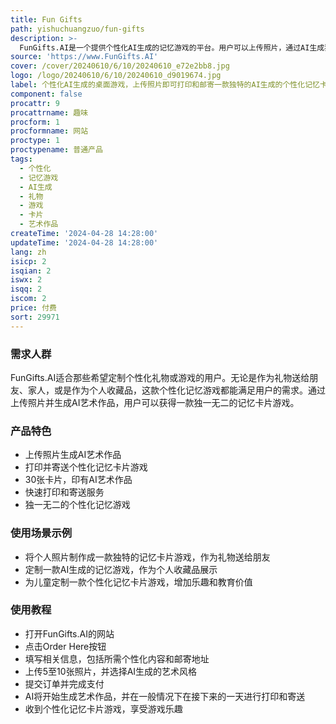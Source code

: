 ```yaml
---
title: Fun Gifts
path: yishuchuangzuo/fun-gifts
description: >-
  FunGifts.AI是一个提供个性化AI生成的记忆游戏的平台。用户可以上传照片，通过AI生成独特的艺术作品，并打印成为一款记忆卡片游戏。这款游戏拥有30张卡片，印有训练人物的AI艺术作品。FunGifts.AI提供快速的打印和寄送服务，为用户打造一款独一无二的记忆游戏。
source: 'https://www.FunGifts.AI'
cover: /cover/20240610/6/10/20240610_e72e2bb8.jpg
logo: /logo/20240610/6/10/20240610_d9019674.jpg
label: 个性化AI生成的桌面游戏，上传照片即可打印和邮寄一款独特的AI生成的个性化记忆卡片游戏。
component: false
procattr: 9
procattrname: 趣味
procform: 1
procformname: 网站
proctype: 1
proctypename: 普通产品
tags:
  - 个性化
  - 记忆游戏
  - AI生成
  - 礼物
  - 游戏
  - 卡片
  - 艺术作品
createTime: '2024-04-28 14:28:00'
updateTime: '2024-04-28 14:28:00'
lang: zh
isicp: 2
isqian: 2
iswx: 2
isqq: 2
iscom: 2
price: 付费
sort: 29971
---
```




### 需求人群
FunGifts.AI适合那些希望定制个性化礼物或游戏的用户。无论是作为礼物送给朋友、家人，或是作为个人收藏品，这款个性化记忆游戏都能满足用户的需求。通过上传照片并生成AI艺术作品，用户可以获得一款独一无二的记忆卡片游戏。

### 产品特色
* 上传照片生成AI艺术作品
* 打印并寄送个性化记忆卡片游戏
* 30张卡片，印有AI艺术作品
* 快速打印和寄送服务
* 独一无二的个性化记忆游戏

### 使用场景示例
* 将个人照片制作成一款独特的记忆卡片游戏，作为礼物送给朋友
* 定制一款AI生成的记忆游戏，作为个人收藏品展示
* 为儿童定制一款个性化记忆卡片游戏，增加乐趣和教育价值

### 使用教程
* 打开FunGifts.AI的网站
* 点击Order Here按钮
* 填写相关信息，包括所需个性化内容和邮寄地址
* 上传5至10张照片，并选择AI生成的艺术风格
* 提交订单并完成支付
* AI将开始生成艺术作品，并在一般情况下在接下来的一天进行打印和寄送
* 收到个性化记忆卡片游戏，享受游戏乐趣

  
